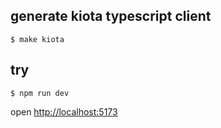 ## generate kiota typescript client
```
$ make kiota
```

## try
```
$ npm run dev
```
open [http://localhost:5173](http://localhost:5173)
